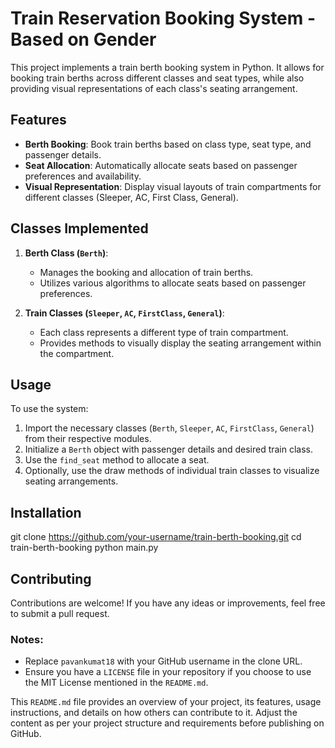 # Train Reservation Booking System - Based on Gender

This project implements a train berth booking system in Python. It allows for booking train berths across different classes and seat types, while also providing visual representations of each class's seating arrangement.

## Features

- **Berth Booking**: Book train berths based on class type, seat type, and passenger details.
- **Seat Allocation**: Automatically allocate seats based on passenger preferences and availability.
- **Visual Representation**: Display visual layouts of train compartments for different classes (Sleeper, AC, First Class, General).

## Classes Implemented

1. **Berth Class (`Berth`)**:
   - Manages the booking and allocation of train berths.
   - Utilizes various algorithms to allocate seats based on passenger preferences.

2. **Train Classes (`Sleeper`, `AC`, `FirstClass`, `General`)**:
   - Each class represents a different type of train compartment.
   - Provides methods to visually display the seating arrangement within the compartment.

## Usage

To use the system:
1. Import the necessary classes (`Berth`, `Sleeper`, `AC`, `FirstClass`, `General`) from their respective modules.
2. Initialize a `Berth` object with passenger details and desired train class.
3. Use the `find_seat` method to allocate a seat.
4. Optionally, use the draw methods of individual train classes to visualize seating arrangements.

## Installation
git clone https://github.com/your-username/train-berth-booking.git
cd train-berth-booking
python main.py

## Contributing

Contributions are welcome! If you have any ideas or improvements, feel free to submit a pull request.


### Notes:
- Replace `pavankumat18` with your GitHub username in the clone URL.
- Ensure you have a `LICENSE` file in your repository if you choose to use the MIT License mentioned in the `README.md`.

This `README.md` file provides an overview of your project, its features, usage instructions, and details on how others can contribute to it. Adjust the content as per your project structure and requirements before publishing on GitHub.
